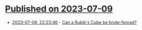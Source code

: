 # [Published on 2023-07-09](index.md)

* [2023-07-09, 22:23:46](https://lobste.rs/s/vifcwg/can_rubik_s_cube_be_brute_forced) - [Can a Rubik's Cube be brute-forced?](https://www.stylewarning.com/posts/brute-force-rubiks-cube/)
